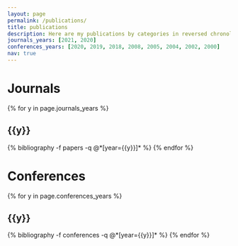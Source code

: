 ```yaml
---
layout: page
permalink: /publications/
title: publications
description: Here are my publications by categories in reversed chronological order.
journals_years: [2021, 2020]
conferences_years: [2020, 2019, 2018, 2008, 2005, 2004, 2002, 2000]
nav: true
---
```


<div class="publications">

<H1>Journals</H1>

{% for y in page.journals_years %}
  <h2 class="year">{{y}}</h2>
  {% bibliography -f papers -q @*[year={{y}}]* %}
{% endfor %}

<H1>Conferences</H1>

{% for y in page.conferences_years %}
  <h2 class="year">{{y}}</h2>
  {% bibliography -f conferences -q @*[year={{y}}]* %}
{% endfor %}

</div>